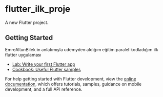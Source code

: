 # flutter_ilk_proje

A new Flutter project.

## Getting Started

EmreAltunBilek in anlatımıyla udemyden aldığım eğitim paralel kodladığım ilk flutter uygulaması

- [Lab: Write your first Flutter app](https://docs.flutter.dev/get-started/codelab)
- [Cookbook: Useful Flutter samples](https://docs.flutter.dev/cookbook)

For help getting started with Flutter development, view the
[online documentation](https://docs.flutter.dev/), which offers tutorials,
samples, guidance on mobile development, and a full API reference.
